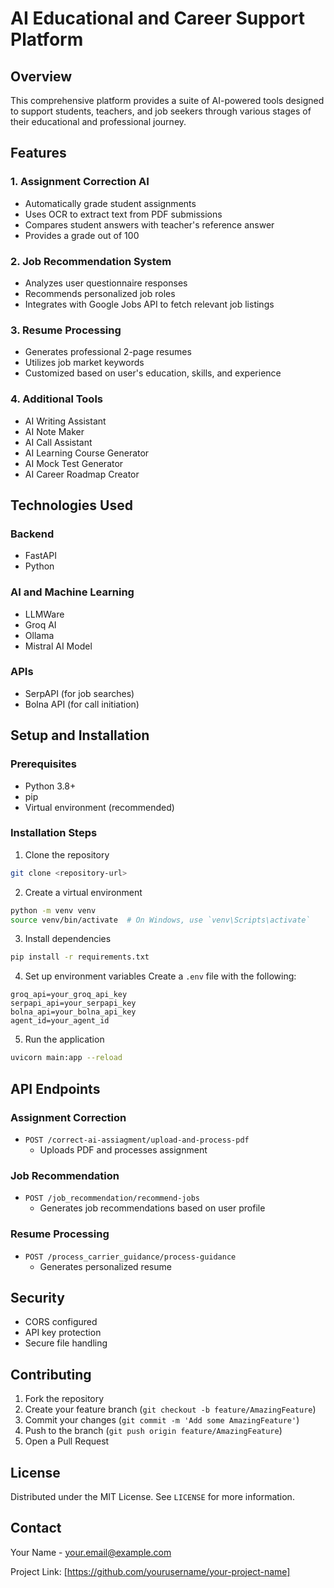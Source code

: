 # AI Educational and Career Support Platform

## Overview

This comprehensive platform provides a suite of AI-powered tools designed to support students, teachers, and job seekers through various stages of their educational and professional journey.

## Features

### 1. Assignment Correction AI
- Automatically grade student assignments
- Uses OCR to extract text from PDF submissions
- Compares student answers with teacher's reference answer
- Provides a grade out of 100

### 2. Job Recommendation System
- Analyzes user questionnaire responses
- Recommends personalized job roles
- Integrates with Google Jobs API to fetch relevant job listings

### 3. Resume Processing
- Generates professional 2-page resumes
- Utilizes job market keywords
- Customized based on user's education, skills, and experience

### 4. Additional Tools
- AI Writing Assistant
- AI Note Maker
- AI Call Assistant
- AI Learning Course Generator
- AI Mock Test Generator
- AI Career Roadmap Creator

## Technologies Used

### Backend
- FastAPI
- Python

### AI and Machine Learning
- LLMWare
- Groq AI
- Ollama
- Mistral AI Model

### APIs
- SerpAPI (for job searches)
- Bolna API (for call initiation)

## Setup and Installation

### Prerequisites
- Python 3.8+
- pip
- Virtual environment (recommended)

### Installation Steps
1. Clone the repository
```bash
git clone <repository-url>
```

2. Create a virtual environment
```bash
python -m venv venv
source venv/bin/activate  # On Windows, use `venv\Scripts\activate`
```

3. Install dependencies
```bash
pip install -r requirements.txt
```

4. Set up environment variables
Create a `.env` file with the following:
```
groq_api=your_groq_api_key
serpapi_api=your_serpapi_key
bolna_api=your_bolna_api_key
agent_id=your_agent_id
```

5. Run the application
```bash
uvicorn main:app --reload
```

## API Endpoints

### Assignment Correction
- `POST /correct-ai-assiagment/upload-and-process-pdf`
  - Uploads PDF and processes assignment

### Job Recommendation
- `POST /job_recommendation/recommend-jobs`
  - Generates job recommendations based on user profile

### Resume Processing
- `POST /process_carrier_guidance/process-guidance`
  - Generates personalized resume

## Security
- CORS configured
- API key protection
- Secure file handling

## Contributing
1. Fork the repository
2. Create your feature branch (`git checkout -b feature/AmazingFeature`)
3. Commit your changes (`git commit -m 'Add some AmazingFeature'`)
4. Push to the branch (`git push origin feature/AmazingFeature`)
5. Open a Pull Request

## License
Distributed under the MIT License. See `LICENSE` for more information.

## Contact
Your Name - your.email@example.com

Project Link: [https://github.com/yourusername/your-project-name]